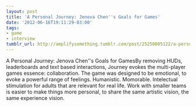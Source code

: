 ```yaml
---
layout: post
title: 'A Personal Journey: Jenova Chen''s Goals for Games'
date: '2012-06-16T19:11:29-03:00'
tags:
- game
- interview
tumblr_url: http://amplifysomething.tumblr.com/post/25250805122/a-personal-journey-jenova-chens-goals-for-games
---
```

A Personal Journey: Jenova Chen''s Goals for GamesBy removing HUDs, leaderboards and text based interactions, Journey evokes the multi-player games essence: collaboration.
The game was designed to be emotional, to evoke a powerful range of feelings. Humanistic. Momorable. Intelectual stimulation for adults that are relevant for real life.
Work with smaller teams is easier to make things more personal, to share the same artistic vision, the same experience vision.
